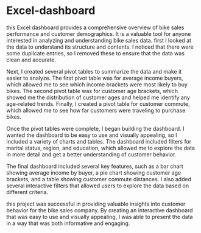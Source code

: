 # Excel-dashboard
 this Excel dashboard provides a comprehensive overview of bike sales performance and customer demographics. It is a valuable tool for anyone interested in analyzing and understanding bike sales data.
first I looked at the data to understand its structure and contents. I noticed that there were some duplicate entries, so I removed these to ensure that the data was clean and accurate.

Next, I created several pivot tables to summarize the data and make it easier to analyze. The first pivot table was for average income buyers, which allowed me to see which income brackets were most likely to buy bikes. The second pivot table was for customer age brackets, which showed me the distribution of customer ages and helped me identify any age-related trends. Finally, I created a pivot table for customer commute, which allowed me to see how far customers were traveling to purchase bikes.

Once the pivot tables were complete, I began building the dashboard. I wanted the dashboard to be easy to use and visually appealing, so I included a variety of charts and tables. The dashboard included filters for marital status, region, and education, which allowed me to explore the data in more detail and get a better understanding of customer behavior.

The final dashboard included several key features, such as a bar chart showing average income by buyer, a pie chart showing customer age brackets, and a table showing customer commute distances. I also added several interactive filters that allowed users to explore the data based on different criteria.

this project was successful in providing valuable insights into customer behavior for the bike sales company. By creating an interactive dashboard that was easy to use and visually appealing, I was able to present the data in a way that was both informative and engaging.
